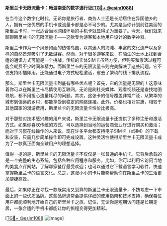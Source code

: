**斯里兰卡无限流量卡：畅游南亚的数字通行证[[TG💪+ @esim1088](https://t.me/s/esim1088)]**

在当今这个数字化时代，无论你是旅行者、商务人士还是长期居住在异国他乡的人，拥有一张优质的手机卡或流量卡都是必不可少的。尤其是当你计划前往美丽的斯里兰卡时，一张适合当地网络环境的手机卡就显得尤为重要了。今天，我们就来聊聊斯里兰卡的无限流量卡——这款专为游客和本地用户设计的数字神器。

斯里兰卡作为一个风景如画的热带岛国，以其迷人的海滩、丰富的文化遗产以及多样的自然景观吸引了无数游客。然而，对于很多游客来说，在陌生的土地上找到合适的通讯方式可能是一个挑战。传统的实体SIM卡虽然方便，但购买和激活过程可能会耗费不少时间和精力。而斯里兰卡的无限流量卡则完美解决了这些问题。它不仅支持即插即用，还能通过电子方式轻松激活，省去了繁琐的线下排队流程。

那么，斯里兰卡无限流量卡到底有哪些优点呢？首先，它的流量是无限的！这意味着你可以在斯里兰卡尽情使用互联网，无论是刷社交媒体、观看视频还是查找地图导航，都不用担心流量耗尽的问题。其次，这张卡的信号覆盖非常广泛，从繁华的城市到偏远的乡村，都能享受到稳定的网络连接。此外，价格也相对实惠，相较于其他国家的漫游费用，斯里兰卡的无限流量卡性价比极高。

对于那些对技术感兴趣的用户来说，斯里兰卡无限流量卡还提供了多种注册和激活方式。如果你喜欢传统的方式，可以选择到当地的运营商营业厅进行购买和激活；而对于习惯在线操作的人来说，现在许多平台都支持电子SIM卡（eSIM）的下载和安装，只需几步简单操作即可完成设置。这种灵活性使得斯里兰卡无限流量卡成为了一款真正面向全球用户的理想选择。

值得一提的是，斯里兰卡的无限流量卡不仅仅是一张普通的手机卡。它背后承载的是一个完整的生态系统，包括各种应用程序和服务。比如，你可以利用它访问当地的美食点评网站，了解哪家餐厅最受欢迎；也可以通过它下载语言学习软件，快速掌握斯里兰卡的语言文化。总之，这张小小的卡片能够帮助你在斯里兰卡的生活更加便捷高效。

最后，如果你正在寻找一款既实用又划算的斯里兰卡无限流量卡，不妨考虑一下市面上的一些优质品牌。这些品牌通常会提供详细的使用指南和技术支持，确保每位用户都能顺利地开始自己的斯里兰卡之旅。记住，无论你是短期访问还是长期定居，一张合适的手机卡都能让你的旅程变得更加精彩。

[[TG💪+ @esim1088](https://t.me/s/esim1088) ![Image](https://i.postimg.cc/4NQfJmqS/Snipaste-2025-05-13-00-14-12.png)]
